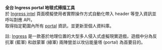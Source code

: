 **全台 Ingress portal 地毯式掃描工具**  
於 [Ingress intel](https://www.ingress.com/intel) 頁面模擬使用者實際操作方式自動化帶入 header 等登入資訊並呼叫對應 API，  
取得指定範圍內所有 [portal](https://zh.wikipedia.org/wiki/Ingress#Portal) 資訊，並更新至個人資料庫。

註: [Ingress](https://www.ingress.com/) 是一款基於地理位置的大型多人侵入式虛擬現實遊戲，遊戲中分為反抗軍 (藍軍) 和啟蒙軍 (綠軍) 兩陣營並以攻佔能量塔 (portal) 為首要目的。
